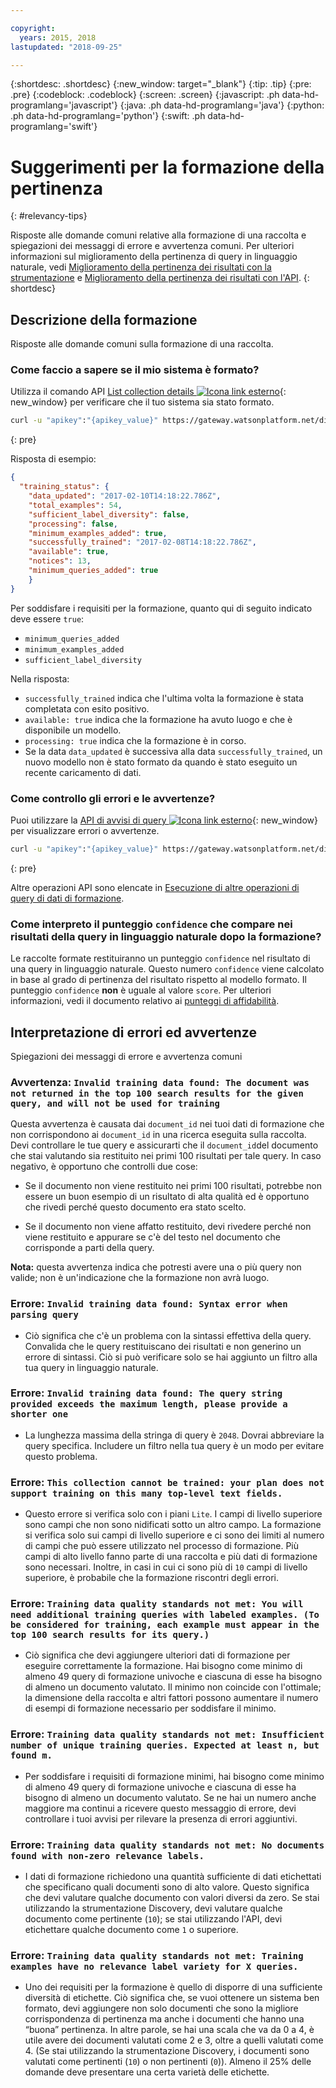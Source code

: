 ```yaml
---

copyright:
  years: 2015, 2018
lastupdated: "2018-09-25"

---
```


{:shortdesc: .shortdesc}
{:new_window: target="_blank"}
{:tip: .tip}
{:pre: .pre}
{:codeblock: .codeblock}
{:screen: .screen}
{:javascript: .ph data-hd-programlang='javascript'}
{:java: .ph data-hd-programlang='java'}
{:python: .ph data-hd-programlang='python'}
{:swift: .ph data-hd-programlang='swift'}

# Suggerimenti per la formazione della pertinenza
{: #relevancy-tips}

 Risposte alle domande comuni relative alla formazione di una raccolta e spiegazioni dei messaggi di errore e avvertenza comuni. Per ulteriori informazioni sul miglioramento della pertinenza di query in linguaggio naturale, vedi [Miglioramento della pertinenza dei risultati con la strumentazione](/docs/services/discovery/train-tooling.html) e [Miglioramento della pertinenza dei risultati con l'API](/docs/services/discovery/train.html).
{: shortdesc}

## Descrizione della formazione

Risposte alle domande comuni sulla formazione di una raccolta.

### Come faccio a sapere se il mio sistema è formato?

Utilizza il comando API [List collection details ![Icona link esterno](../../icons/launch-glyph.svg "Icona link esterno")](https://www.ibm.com/watson/developercloud/discovery/api/v1/?curl#list-collection-details){: new_window} per verificare che il tuo sistema sia stato formato.  

```bash
curl -u "apikey":"{apikey_value}" https://gateway.watsonplatform.net/discovery/api/v1/environments/{environment_id}/collections/{collection_id}?version=2017-11-07"
```
{: pre}

Risposta di esempio:

```json
{
  "training_status": {
    "data_updated": "2017-02-10T14:18:22.786Z",
    "total_examples": 54,
    "sufficient_label_diversity": false,
    "processing": false,
    "minimum_examples_added": true,
    "successfully_trained": "2017-02-08T14:18:22.786Z",
    "available": true,
    "notices": 13,
    "minimum_queries_added": true
    }
}
```

Per soddisfare i requisiti per la formazione, quanto qui di seguito indicato deve essere `true`:
- `minimum_queries_added`
- `minimum_examples_added`
- `sufficient_label_diversity`   

Nella risposta:
- `successfully_trained` indica che l'ultima volta la formazione è stata completata con esito positivo.
- `available: true` indica che la formazione ha avuto luogo e che è disponibile un modello.
- `processing: true` indica che la formazione è in corso.
-  Se la data `data_updated` è successiva alla data `successfully_trained`, un nuovo modello non è stato formato da quando è stato eseguito un recente caricamento di dati.  

### Come controllo gli errori e le avvertenze?

Puoi utilizzare la [API di avvisi di query ![Icona link esterno](../../icons/launch-glyph.svg "Icona link esterno")](http://www.ibm.com/watson/developercloud/discovery/api/v1/#query-notices){: new_window} per visualizzare errori o avvertenze.  

```bash
curl -u "apikey":"{apikey_value}" https://gateway.watsonplatform.net/discovery/api/v1/environments/{environment_id}/collections/{collection_id}/notices?version=2017-11-07"
```
{: pre}

Altre operazioni API sono elencate in [Esecuzione di altre operazioni di query di dati di formazione](/docs/services/discovery/train.html#training-data-operations).

### Come interpreto il punteggio `confidence` che compare nei risultati della query in linguaggio naturale dopo la formazione?

Le raccolte formate restituiranno un punteggio `confidence` nel risultato di una query in linguaggio naturale. Questo numero `confidence` viene calcolato in base al grado di pertinenza del risultato rispetto al modello formato. Il punteggio `confidence` **non** è uguale al valore `score`. Per ulteriori informazioni, vedi il documento relativo ai [punteggi di affidabilità](/docs/services/discovery/train-tooling.html#confidence).  

## Interpretazione di errori ed avvertenze

Spiegazioni dei messaggi di errore e avvertenza comuni

### Avvertenza: `Invalid training data found: The document was not returned in the top 100 search results for the given query, and will not be used for training`

Questa avvertenza è causata dai `document_id` nei tuoi dati di formazione che non corrispondono ai `document_id` in una ricerca eseguita sulla raccolta. Devi controllare le tue query e assicurarti che il `document_id`del documento che stai valutando sia restituito nei primi 100 risultati per tale query. In caso negativo, è opportuno che controlli due cose:  

- Se il documento non viene restituito nei primi 100 risultati, potrebbe non essere un buon esempio di un risultato di alta qualità ed è opportuno che rivedi perché questo documento era stato scelto.  

- Se il documento non viene affatto restituito, devi rivedere perché non viene restituito e appurare se c'è del testo nel documento che corrisponde a parti della query.  

**Nota:** questa avvertenza indica che potresti avere una o più query non valide; non è un'indicazione che la formazione non avrà luogo.  

### Errore: `Invalid training data found: Syntax error when parsing query`

- Ciò significa che c'è un problema con la sintassi effettiva della query. Convalida che le query restituiscano dei risultati e non generino un errore di sintassi. Ciò si può verificare solo se hai aggiunto un filtro alla tua query in linguaggio naturale.

### Errore: `Invalid training data found: The query string provided exceeds the maximum length, please provide a shorter one`

- La lunghezza massima della stringa di query è `2048`. Dovrai abbreviare la query specifica. Includere un filtro nella tua query è un modo per evitare questo problema.  

### Errore: `This collection cannot be trained: your plan does not support training on this many top-level text fields.`

- Questo errore si verifica solo con i piani `Lite`. I campi di livello superiore sono campi che non sono nidificati sotto un altro campo. La formazione si verifica solo sui campi di livello superiore e ci sono dei limiti al numero di campi che può essere utilizzato nel processo di formazione. Più campi di alto livello fanno parte di una raccolta e più dati di formazione sono necessari. Inoltre, in casi in cui ci sono più di `10` campi di livello superiore, è probabile che la formazione riscontri degli errori. 

### Errore: `Training data quality standards not met: You will need additional training queries with labeled examples. (To be considered for training, each example must appear in the top 100 search results for its query.)`

- Ciò significa che devi aggiungere ulteriori dati di formazione per eseguire correttamente la formazione. Hai bisogno come minimo di almeno 49 query di formazione univoche e ciascuna di esse ha bisogno di almeno un documento valutato. Il minimo non coincide con l'ottimale; la dimensione della raccolta e altri fattori possono aumentare il numero di esempi di formazione necessario per soddisfare il minimo.  

### Errore: `Training data quality standards not met: Insufficient number of unique training queries. Expected at least n, but found m.`

- Per soddisfare i requisiti di formazione minimi, hai bisogno come minimo di almeno 49 query di formazione univoche e ciascuna di esse ha bisogno di almeno un documento valutato. Se ne hai un numero anche maggiore ma continui a ricevere questo messaggio di errore, devi controllare i tuoi avvisi per rilevare la presenza di errori aggiuntivi.  

### Errore: `Training data quality standards not met: No documents found with non-zero relevance labels.`

- I dati di formazione richiedono una quantità sufficiente di dati etichettati che specificano quali documenti sono di alto valore. Questo significa che devi valutare qualche documento con valori diversi da zero. Se stai utilizzando la strumentazione Discovery, devi valutare qualche documento come pertinente (`10`); se stai utilizzando l'API, devi etichettare qualche documento come `1` o superiore.   

### Errore: `Training data quality standards not met: Training examples have no relevance label variety for X queries.`

- Uno dei requisiti per la formazione è quello di disporre di una sufficiente diversità di etichette. Ciò significa che, se vuoi ottenere un sistema ben formato, devi aggiungere non solo documenti che sono la migliore corrispondenza di pertinenza ma anche i documenti che hanno una “buona” pertinenza. In altre parole, se hai una scala che va da 0 a 4, è utile avere dei documenti valutati come 2 e 3, oltre a quelli valutati come 4. (Se stai utilizzando la strumentazione Discovery, i documenti sono valutati come pertinenti (`10`) o non pertinenti (`0`)). Almeno il 25% delle domande deve presentare una certa varietà delle etichette.   
